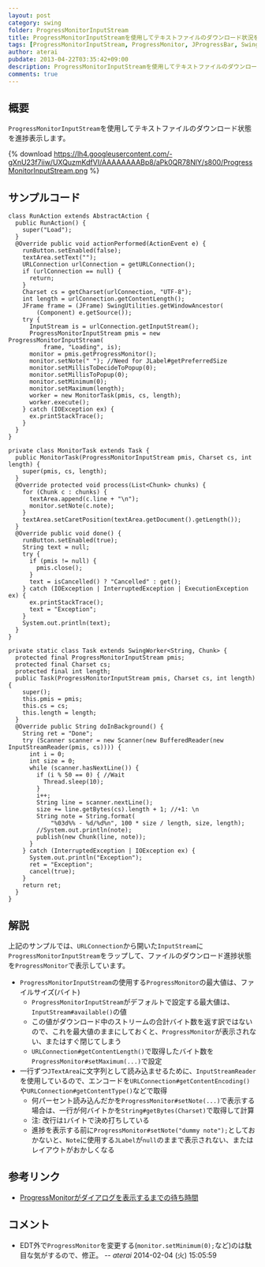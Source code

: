 ```yaml
---
layout: post
category: swing
folder: ProgressMonitorInputStream
title: ProgressMonitorInputStreamを使用してテキストファイルのダウンロード状況を表示
tags: [ProgressMonitorInputStream, ProgressMonitor, JProgressBar, SwingWorker, URLConnection, JTextArea]
author: aterai
pubdate: 2013-04-22T03:35:42+09:00
description: ProgressMonitorInputStreamを使用してテキストファイルのダウンロード状態を進捗表示します。
comments: true
---
```

## 概要
`ProgressMonitorInputStream`を使用してテキストファイルのダウンロード状態を進捗表示します。

{% download https://lh4.googleusercontent.com/-gXnU23f7iiw/UXQuzmKdfVI/AAAAAAAABp8/aPk0QR78NlY/s800/ProgressMonitorInputStream.png %}

## サンプルコード
<pre class="prettyprint"><code>class RunAction extends AbstractAction {
  public RunAction() {
    super("Load");
  }
  @Override public void actionPerformed(ActionEvent e) {
    runButton.setEnabled(false);
    textArea.setText("");
    URLConnection urlConnection = getURLConnection();
    if (urlConnection == null) {
      return;
    }
    Charset cs = getCharset(urlConnection, "UTF-8");
    int length = urlConnection.getContentLength();
    JFrame frame = (JFrame) SwingUtilities.getWindowAncestor(
        (Component) e.getSource());
    try {
      InputStream is = urlConnection.getInputStream();
      ProgressMonitorInputStream pmis = new ProgressMonitorInputStream(
          frame, "Loading", is);
      monitor = pmis.getProgressMonitor();
      monitor.setNote(" "); //Need for JLabel#getPreferredSize
      monitor.setMillisToDecideToPopup(0);
      monitor.setMillisToPopup(0);
      monitor.setMinimum(0);
      monitor.setMaximum(length);
      worker = new MonitorTask(pmis, cs, length);
      worker.execute();
    } catch (IOException ex) {
      ex.printStackTrace();
    }
  }
}

private class MonitorTask extends Task {
  public MonitorTask(ProgressMonitorInputStream pmis, Charset cs, int length) {
    super(pmis, cs, length);
  }
  @Override protected void process(List&lt;Chunk&gt; chunks) {
    for (Chunk c : chunks) {
      textArea.append(c.line + "\n");
      monitor.setNote(c.note);
    }
    textArea.setCaretPosition(textArea.getDocument().getLength());
  }
  @Override public void done() {
    runButton.setEnabled(true);
    String text = null;
    try {
      if (pmis != null) {
        pmis.close();
      }
      text = isCancelled() ? "Cancelled" : get();
    } catch (IOException | InterruptedException | ExecutionException ex) {
      ex.printStackTrace();
      text = "Exception";
    }
    System.out.println(text);
  }
}

private static class Task extends SwingWorker&lt;String, Chunk&gt; {
  protected final ProgressMonitorInputStream pmis;
  protected final Charset cs;
  protected final int length;
  public Task(ProgressMonitorInputStream pmis, Charset cs, int length) {
    super();
    this.pmis = pmis;
    this.cs = cs;
    this.length = length;
  }
  @Override public String doInBackground() {
    String ret = "Done";
    try (Scanner scanner = new Scanner(new BufferedReader(new InputStreamReader(pmis, cs)))) {
      int i = 0;
      int size = 0;
      while (scanner.hasNextLine()) {
        if (i % 50 == 0) { //Wait
          Thread.sleep(10);
        }
        i++;
        String line = scanner.nextLine();
        size += line.getBytes(cs).length + 1; //+1: \n
        String note = String.format(
            "%03d%% - %d/%d%n", 100 * size / length, size, length);
        //System.out.println(note);
        publish(new Chunk(line, note));
      }
    } catch (InterruptedException | IOException ex) {
      System.out.println("Exception");
      ret = "Exception";
      cancel(true);
    }
    return ret;
  }
}
</code></pre>

## 解説
上記のサンプルでは、`URLConnection`から開いた`InputStream`に`ProgressMonitorInputStream`をラップして、ファイルのダウンロード進捗状態を`ProgressMonitor`で表示しています。

- `ProgressMonitorInputStream`の使用する`ProgressMonitor`の最大値は、ファイルサイズ(バイト)
    - `ProgressMonitorInputStream`がデフォルトで設定する最大値は、`InputStream#available()`の値
    - この値がダウンロード中のストリームの合計バイト数を返す訳ではないので、これを最大値のままにしておくと、`ProgressMonitor`が表示されない、またはすぐ閉じてしまう
    - `URLConnection#getContentLength()`で取得したバイト数を`ProgressMonitor#setMaximum(...)`で設定
- 一行ずつ`JTextArea`に文字列として読み込ませるために、`InputStreamReader`を使用しているので、エンコードを`URLConnection#getContentEncoding()`や`URLConnection#getContentType()`などで取得
    - 何パーセント読み込んだかを`ProgressMonitor#setNote(...)`で表示する場合は、一行が何バイトかを`String#getBytes(Charset)`で取得して計算
    - 注: 改行は`1`バイトで決め打ちしている
    - 進捗を表示する前に`ProgressMonitor#setNote("dummy note");`としておかないと、`Note`に使用する`JLabel`が`null`のままで表示されない、またはレイアウトがおかしくなる

<!-- dummy comment line for breaking list -->

## 参考リンク
- [ProgressMonitorがダイアログを表示するまでの待ち時間](http://ateraimemo.com/Swing/MillisToDecideToPopup.html)

<!-- dummy comment line for breaking list -->

## コメント
- EDT外で`ProgressMonitor`を変更する(`monitor.setMinimum(0);`など)のは駄目な気がするので、修正。 -- *aterai* 2014-02-04 (火) 15:05:59

<!-- dummy comment line for breaking list -->
